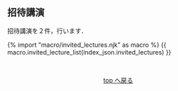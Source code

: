 <h2 id="invited_lecture">招待講演</h2>

招待講演を２件，行います．

{% import "macro/invited_lectures.njk" as macro %}
{{ macro.invited_lecture_list(index_json.invited_lectures) }}

<br>
<p align="center"><a href="#menu">top へ戻る</a></p>